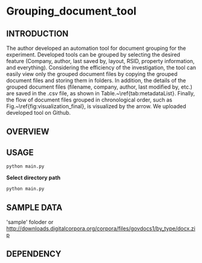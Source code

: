 # Grouping_document_tool

## INTRODUCTION

The author developed an automation tool for document grouping for the experiment. Developed tools can be grouped by selecting the desired feature (Company, author, last saved by, layout, RSID, property information, and everything). Considering the efficiency of the investigation, the tool can easily view only the grouped document files by copying the grouped document files and storing them in folders. In addition, the details of the grouped document files (filename, company, author, last modified by, etc.) are saved in the .csv file, as shown in Table.~\ref{tab:metadataList}. Finally, the flow of document files grouped in chronological order, such as Fig.~\ref{fig:visualization_final}, is visualized by the arrow. We uploaded developed tool on Github.

## OVERVIEW


## USAGE

	python main.py
  
**Select directory path**

	python main.py
  
## SAMPLE DATA
'sample' foloder
or 
http://downloads.digitalcorpora.org/corpora/files/govdocs1/by_type/docx.zip

## DEPENDENCY
